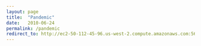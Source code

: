 ```yaml
---
layout: page
title:  "Pandemic"
date:   2010-06-24
permalink: /pandemic
redirect_to: http://ec2-50-112-45-96.us-west-2.compute.amazonaws.com:5601/app/kibana#/dashboard/180a6a50-96ba-11e9-bc6c-8189f607dfd6?_g=(refreshInterval:(pause:!t,value:0),time:(from:now%2FM,to:now%2FM))&_a=(description:'',filters:!(),fullScreenMode:!f,options:(hidePanelTitles:!f,useMargins:!t),panels:!((embeddableConfig:(),gridData:(h:11,i:'4',w:24,x:0,y:0),id:'3d948530-978c-11e9-bc6c-8189f607dfd6',panelIndex:'4',type:visualization,version:'7.1.1'),(embeddableConfig:(),gridData:(h:15,i:'5',w:24,x:0,y:11),id:'964579a0-9872-11e9-bc6c-8189f607dfd6',panelIndex:'5',type:visualization,version:'7.1.1'),(embeddableConfig:(),gridData:(h:15,i:'7',w:24,x:24,y:11),id:'34c88bd0-9873-11e9-bc6c-8189f607dfd6',panelIndex:'7',type:visualization,version:'7.1.1'),(embeddableConfig:(),gridData:(h:11,i:'8',w:23,x:24,y:0),id:e87dae10-987f-11e9-bc6c-8189f607dfd6,panelIndex:'8',type:visualization,version:'7.1.1')),query:(language:kuery,query:''),timeRestore:!f,title:Pandemic,viewMode:view)
---
```


